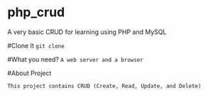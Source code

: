 # php_crud
A very basic CRUD for learning using PHP and MySQL

#Clone It
```git clone```

#What you need?
```A web server and a browser```

#About Project

```This project contains CRUD (Create, Read, Update, and Delete)```
